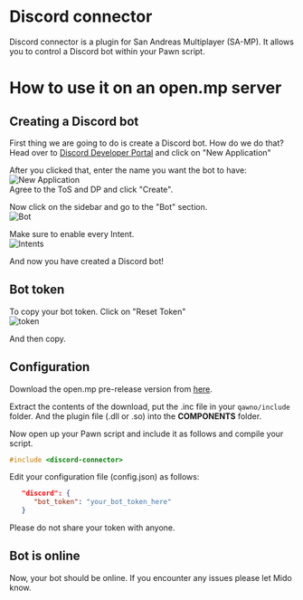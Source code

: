 # Discord connector
Discord connector is a plugin for San Andreas Multiplayer (SA-MP). It allows you to control a Discord bot within your Pawn script.

# How to use it on an open.mp server

## Creating a Discord bot
First thing we are going to do is create a Discord bot. How do we do that? Head over to [Discord Developer Portal](https://discord.com/developers/applications) and click on "New Application"

After you clicked that, enter the name you want the bot to have:
![New Application](https://i.imgur.com/5YTtI9x.png)</br>
Agree to the ToS and DP and click "Create".

Now click on the sidebar and go to the "Bot" section.</br>
![Bot](https://i.imgur.com/RYUc68w.png)

Make sure to enable every Intent.</br>
![Intents](https://i.imgur.com/vfrqOzo.png)

And now you have created a Discord bot! 

## Bot token
To copy your bot token. Click on "Reset Token"</br>
![token](https://i.imgur.com/B9fxBtN.png)

And then copy.

## Configuration
Download the open.mp pre-release version from [here](https://github.com/maddinat0r/samp-discord-connector/releases/tag/v0.3.6-pre).

Extract the contents of the download, put the .inc file in your `qawno/include` folder. And the plugin file (.dll or .so) into the **COMPONENTS** folder. 

Now open up your Pawn script and include it as follows and compile your script.
```c
#include <discord-connector>
```

Edit your configuration file (config.json) as follows:
```json
   "discord": {
      "bot_token": "your_bot_token_here"
   }
```

Please do not share your token with anyone.

## Bot is online
Now, your bot should be online. If you encounter any issues please let Mido know.